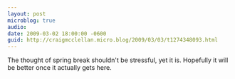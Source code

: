 ```yaml
---
layout: post
microblog: true
audio: 
date: 2009-03-02 18:00:00 -0600
guid: http://craigmcclellan.micro.blog/2009/03/03/t1274348093.html
---
```

The thought of spring break shouldn't be stressful, yet it is.  Hopefully it will be better once it actually gets here.

